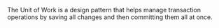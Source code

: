 The Unit of Work is a design pattern that helps manage transaction operations by saving all changes and then committing them all at once.
